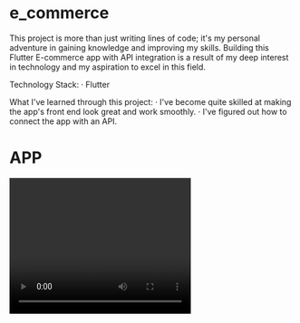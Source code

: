 # e_commerce

This project is more than just writing lines of code; it's my personal adventure in gaining knowledge and improving my skills. Building this Flutter E-commerce app with API integration is a result of my deep interest in technology and my aspiration to excel in this field.

Technology Stack:
· Flutter

What I've learned through this project:
· I've become quite skilled at making the app's front end look great and work smoothly.
· I've figured out how to connect the app with an API.

<h1>APP</h1>

<video width="320" height="240" controls>
  <source src="Screen Recording 2023-10-27 at 12.14.14 AM.mov" type="video/mov">
</video>
